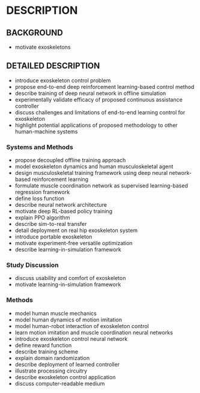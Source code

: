 # DESCRIPTION

## BACKGROUND

- motivate exoskeletons

## DETAILED DESCRIPTION

- introduce exoskeleton control problem
- propose end-to-end deep reinforcement learning-based control method
- describe training of deep neural network in offline simulation
- experimentally validate efficacy of proposed continuous assistance controller
- discuss challenges and limitations of end-to-end learning control for exoskeleton
- highlight potential applications of proposed methodology to other human-machine systems

### Systems and Methods

- propose decoupled offline training approach
- model exoskeleton dynamics and human musculoskeletal agent
- design musculoskeletal training framework using deep neural network-based reinforcement learning
- formulate muscle coordination network as supervised learning-based regression framework
- define loss function
- describe neural network architecture
- motivate deep RL-based policy training
- explain PPO algorithm
- describe sim-to-real transfer
- detail deployment on real hip exoskeleton system
- introduce portable exoskeleton
- motivate experiment-free versatile optimization
- describe learning-in-simulation framework

### Study Discussion

- discuss usability and comfort of exoskeleton
- motivate learning-in-simulation framework

### Methods

- model human muscle mechanics
- model human dynamics of motion imitation
- model human-robot interaction of exoskeleton control
- learn motion imitation and muscle coordination neural networks
- introduce exoskeleton control neural network
- define reward function
- describe training scheme
- explain domain randomization
- describe deployment of learned controller
- illustrate processing circuitry
- describe exoskeleton control application
- discuss computer-readable medium

